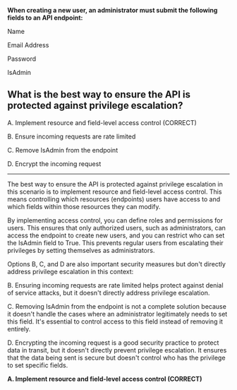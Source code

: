 **When creating a new user, an administrator must submit the following fields to an API endpoint:**
 
Name 

Email Address 

Password 

IsAdmin 
 
## What is the best way to ensure the API is protected against privilege escalation? 
 
A. Implement resource and field-level access control  (CORRECT)

B. Ensure incoming requests are rate limited 

C. Remove IsAdmin from the endpoint 

D. Encrypt the incoming request 

---

The best way to ensure the API is protected against privilege escalation in this scenario is to implement resource and field-level access control. This means controlling which resources (endpoints) users have access to and which fields within those resources they can modify.

By implementing access control, you can define roles and permissions for users. This ensures that only authorized users, such as administrators, can access the endpoint to create new users, and you can restrict who can set the IsAdmin field to True. This prevents regular users from escalating their privileges by setting themselves as administrators.

Options B, C, and D are also important security measures but don't directly address privilege escalation in this context:

B. Ensuring incoming requests are rate limited helps protect against denial of service attacks, but it doesn't directly address privilege escalation.

C. Removing IsAdmin from the endpoint is not a complete solution because it doesn't handle the cases where an administrator legitimately needs to set this field. It's essential to control access to this field instead of removing it entirely.

D. Encrypting the incoming request is a good security practice to protect data in transit, but it doesn't directly prevent privilege escalation. It ensures that the data being sent is secure but doesn't control who has the privilege to set specific fields.

**A. Implement resource and field-level access control (CORRECT)**

